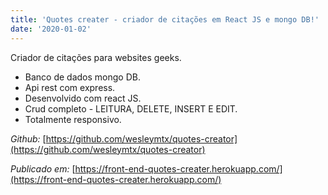 ```yaml
---
title: 'Quotes creater - criador de citações em React JS e mongo DB!'
date: '2020-01-02'
---
```


Criador de citações para websites geeks. 
- Banco de dados mongo DB.
- Api rest com express.
- Desenvolvido com react JS.
- Crud completo - LEITURA, DELETE, INSERT E EDIT.
- Totalmente responsivo.

*Github:* [https://github.com/wesleymtx/quotes-creator](https://github.com/wesleymtx/quotes-creator)

*Publicado em:* [https://front-end-quotes-creater.herokuapp.com/](https://front-end-quotes-creater.herokuapp.com/)
